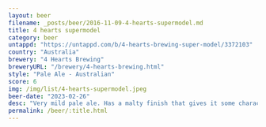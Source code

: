 ```yaml
---
layout: beer
filename: _posts/beer/2016-11-09-4-hearts-supermodel.md
title: 4 hearts supermodel
category: beer
untappd: "https://untappd.com/b/4-hearts-brewing-super-model/3372103"
country: "Australia"
brewery: "4 Hearts Brewing"
breweryURL: "/brewery/4-hearts-brewing.html"
style: "Pale Ale - Australian"
score: 6
img: /img/list/4-hearts-supermodel.jpeg
beer-date: "2023-02-26"
desc: "Very mild pale ale. Has a malty finish that gives it some character"
permalink: /beer/:title.html
---
```

